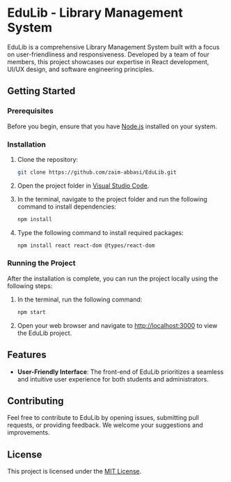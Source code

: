 # EduLib - Library Management System

EduLib is a comprehensive Library Management System built with a focus on user-friendliness and responsiveness. Developed by a team of four members, this project showcases our expertise in React development, UI/UX design, and software engineering principles.

## Getting Started

### Prerequisites

Before you begin, ensure that you have [Node.js](https://nodejs.org/en/download/) installed on your system.

### Installation

1. Clone the repository:

    ```bash
    git clone https://github.com/zaim-abbasi/EduLib.git
    ```

2. Open the project folder in [Visual Studio Code](https://code.visualstudio.com/download).

3. In the terminal, navigate to the project folder and run the following command to install dependencies:

    ```bash
    npm install
    ```

4. Type the following command to install required packages:

    ```bash
    npm install react react-dom @types/react-dom
    ```

### Running the Project

After the installation is complete, you can run the project locally using the following steps:

1. In the terminal, run the following command:

    ```bash
    npm start
    ```

2. Open your web browser and navigate to [http://localhost:3000](http://localhost:3000) to view the EduLib project.

## Features

- **User-Friendly Interface**: The front-end of EduLib prioritizes a seamless and intuitive user experience for both students and administrators.

## Contributing

Feel free to contribute to EduLib by opening issues, submitting pull requests, or providing feedback. We welcome your suggestions and improvements.

## License

This project is licensed under the [MIT License](LICENSE).
